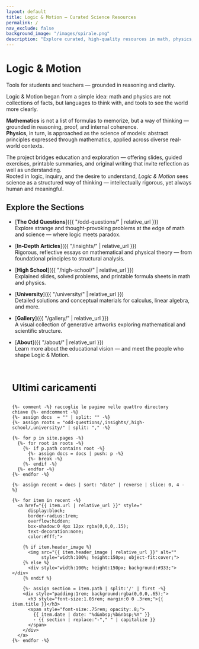 ```yaml
---
layout: default
title: Logic & Motion – Curated Science Resources
permalink: /
nav_exclude: false
background_image: "/images/spirale.png"
description: "Explore curated, high-quality resources in math, physics, and logic — designed for conceptual clarity and intellectual exploration."
---
```


<!-- Google tag (gtag.js) -->
<script async src="https://www.googletagmanager.com/gtag/js?id=G-3P4GLVFYWW"></script>
<script>
  window.dataLayer = window.dataLayer || [];
  function gtag(){dataLayer.push(arguments);}
  gtag('js', new Date());
  gtag('config', 'G-3P4GLVFYWW');
</script>

<!-- ─────────────  HERO  ───────────── -->
<div class="homepage-header">
  <h1 class="homepage-title">Logic &amp; Motion</h1>
  <p class="homepage-subtitle">Tools for students and teachers — grounded in reasoning and clarity.</p>
</div>

<!-- ─────────────  INTRO  ───────────── -->
<div class="content-box">

Logic & Motion began from a simple idea: math and physics are not collections of facts, but languages to think with, and tools to see the world more clearly.  

**Mathematics** is not a list of formulas to memorize, but a way of thinking — grounded in reasoning, proof, and internal coherence.  
**Physics**, in turn, is approached as the science of models: abstract principles expressed through mathematics, applied across diverse real-world contexts.

The project bridges education and exploration — offering slides, guided exercises, printable summaries, and original writing that invite reflection as well as understanding.  
Rooted in logic, inquiry, and the desire to understand, *Logic & Motion* sees science as a structured way of thinking — intellectually rigorous, yet always human and meaningful.

</div>

<!-- ─────────────  SECTION LINKS  ───────────── -->
<div class="content-box">

## Explore the Sections

- [**The Odd Questions**]({{ "/odd-questions/" | relative_url }})  
  Explore strange and thought-provoking problems at the edge of math and science — where logic meets paradox.

- [**In-Depth Articles**]({{ "/insights/" | relative_url }})  
  Rigorous, reflective essays on mathematical and physical theory — from foundational principles to structural analysis.

- [**High School**]({{ "/high-school/" | relative_url }})  
  Explained slides, solved problems, and printable formula sheets in math and physics.

- [**University**]({{ "/university/" | relative_url }})  
  Detailed solutions and conceptual materials for calculus, linear algebra, and more.

- [**Gallery**]({{ "/gallery/" | relative_url }})  
  A visual collection of generative artworks exploring mathematical and scientific structure.

- [**About**]({{ "/about/" | relative_url }})  
  Learn more about the educational vision — and meet the people who shape Logic & Motion.

</div>

<!-- ─────────────  ULTIMI CARICAMENTI  ───────────── -->
<section id="featured" style="margin:4rem auto; max-width:1000px; padding:0 1rem;">
  <h2 style="font-size:1.6rem; margin-bottom:1rem;">Ultimi caricamenti</h2>

  <div style="
      display:grid;
      grid-template-columns:repeat(auto-fit,minmax(230px,1fr));
      gap:1.2rem;">

    {%- comment -%} raccoglie le pagine nelle quattro directory chiave {%- endcomment -%}
    {%- assign docs  = "" | split: "" -%}
    {%- assign roots = "odd-questions/,insights/,high-school/,university/" | split: "," -%}

    {%- for p in site.pages -%}
      {%- for root in roots -%}
        {%- if p.path contains root -%}
          {%- assign docs = docs | push: p -%}
          {%- break -%}
        {%- endif -%}
      {%- endfor -%}
    {%- endfor -%}

    {%- assign recent = docs | sort: "date" | reverse | slice: 0, 4 -%}

    {%- for item in recent -%}
      <a href="{{ item.url | relative_url }}" style="
          display:block;
          border-radius:1rem;
          overflow:hidden;
          box-shadow:0 4px 12px rgba(0,0,0,.15);
          text-decoration:none;
          color:#fff;">

        {% if item.header_image %}
          <img src="{{ item.header_image | relative_url }}" alt=""
               style="width:100%; height:150px; object-fit:cover;">
        {% else %}
          <div style="width:100%; height:150px; background:#333;"></div>
        {% endif %}

        {%- assign section = item.path | split:'/' | first -%}
        <div style="padding:1rem; background:rgba(0,0,0,.65);">
          <h3 style="font-size:1.05rem; margin:0 0 .3rem;">{{ item.title }}</h3>
          <span style="font-size:.75rem; opacity:.8;">
            {{ item.date | date: "%d&nbsp;%b&nbsp;%Y" }}
            · {{ section | replace:"-"," " | capitalize }}
          </span>
        </div>
      </a>
    {%- endfor -%}

  </div>
</section>
